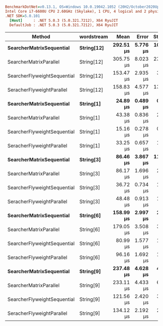 ``` ini

BenchmarkDotNet=v0.13.1, OS=Windows 10.0.19042.1052 (20H2/October2020Update)
Intel Core i7-6600U CPU 2.60GHz (Skylake), 1 CPU, 4 logical and 2 physical cores
.NET SDK=5.0.101
  [Host]     : .NET 5.0.3 (5.0.321.7212), X64 RyuJIT
  DefaultJob : .NET 5.0.3 (5.0.321.7212), X64 RyuJIT


```
|                      Method | wordstream |      Mean |    Error |    StdDev |    Median |    Gen 0 | Allocated |
|---------------------------- |----------- |----------:|---------:|----------:|----------:|---------:|----------:|
|    **SearcherMatrixSequential** | **String[12]** | **292.51 μs** | **5.776 μs** | **10.266 μs** | **289.01 μs** | **192.3828** |    **394 KB** |
|      SearcherMatrixParallel | String[12] | 305.75 μs | 8.023 μs | 23.404 μs | 313.70 μs | 232.4219 |    469 KB |
| SearcherFlyweightSequential | String[12] | 153.47 μs | 2.935 μs |  3.816 μs | 152.98 μs |  73.7305 |    151 KB |
|   SeracherFlyweightParallel | String[12] | 158.83 μs | 4.577 μs | 13.495 μs | 154.76 μs |  91.3086 |    184 KB |
|    **SearcherMatrixSequential** |  **String[1]** |  **24.89 μs** | **0.489 μs** |  **0.775 μs** |  **24.66 μs** |  **16.1133** |     **33 KB** |
|      SearcherMatrixParallel |  String[1] |  43.38 μs | 0.836 μs |  2.288 μs |  42.60 μs |  22.7051 |     46 KB |
| SearcherFlyweightSequential |  String[1] |  15.16 μs | 0.278 μs |  0.246 μs |  15.10 μs |   8.1482 |     17 KB |
|   SeracherFlyweightParallel |  String[1] |  33.25 μs | 0.657 μs |  1.549 μs |  33.65 μs |  12.2070 |     25 KB |
|    **SearcherMatrixSequential** |  **String[3]** |  **86.46 μs** | **3.867 μs** | **11.218 μs** |  **83.63 μs** |  **47.9736** |     **98 KB** |
|      SearcherMatrixParallel |  String[3] |  86.17 μs | 1.696 μs |  2.019 μs |  86.80 μs |  56.0303 |    113 KB |
| SearcherFlyweightSequential |  String[3] |  36.72 μs | 0.734 μs |  1.730 μs |  36.32 μs |  17.2119 |     35 KB |
|   SeracherFlyweightParallel |  String[3] |  48.48 μs | 0.913 μs |  1.474 μs |  48.15 μs |  21.7896 |     44 KB |
|    **SearcherMatrixSequential** |  **String[6]** | **158.99 μs** | **2.997 μs** |  **2.803 μs** | **159.19 μs** |  **96.1914** |    **197 KB** |
|      SearcherMatrixParallel |  String[6] | 179.05 μs | 3.508 μs |  3.281 μs | 178.91 μs | 123.0469 |    248 KB |
| SearcherFlyweightSequential |  String[6] |  80.99 μs | 1.577 μs |  1.549 μs |  81.25 μs |  36.0107 |     74 KB |
|   SeracherFlyweightParallel |  String[6] |  96.16 μs | 1.692 μs |  1.500 μs |  95.67 μs |  48.7061 |     98 KB |
|    **SearcherMatrixSequential** |  **String[9]** | **237.48 μs** | **4.628 μs** |  **4.752 μs** | **236.94 μs** | **144.5313** |    **296 KB** |
|      SearcherMatrixParallel |  String[9] | 233.11 μs | 4.433 μs |  6.067 μs | 231.14 μs | 181.3965 |    366 KB |
| SearcherFlyweightSequential |  String[9] | 121.56 μs | 2.420 μs |  3.060 μs | 120.77 μs |  53.3447 |    109 KB |
|   SeracherFlyweightParallel |  String[9] | 134.12 μs | 2.192 μs |  2.050 μs | 134.10 μs |  69.8242 |    141 KB |

